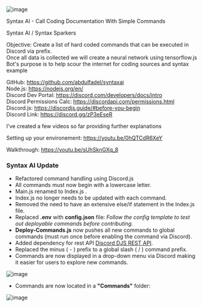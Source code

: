 ![image](https://user-images.githubusercontent.com/92131037/160317699-9ccb4836-cee9-4dc6-893c-477d3a6a2477.png)

Syntax AI - Call Coding Documentation With Simple Commands 



Syntax AI / Syntax Sparkers                                                                       
                                                                                                  
Objective: Create a list of hard coded commands that can be executed in Discord via prefix.       
	   Once all data is collected we will create a neural network using tensorflow.js         
	   Bot's purpose is to help scour the internet for coding sources and syntax example      
                                                                                                  
                                                                                                  
                                                                                                  
GitHub: https://github.com/abdulfadel/syntaxai                                                    
Node.js: https://nodejs.org/en/                                                                   
Discord Dev Portal: https://discord.com/developers/docs/intro                                     
Discord Permissions Calc: https://discordapi.com/permissions.html                                 
Discord.js: https://discordjs.guide/#before-you-begin                                             
Discord Link: https://discord.gg/zP3eEseR                                                         
                                                                                                  
I've created a few videos so far providing further explanations                                   
                                                                                                  
Setting up your environement: https://youtu.be/0hQTCdR6XeY                                        
                                                                                                  
Walkthrough: https://youtu.be/sUhSknGXq_8                                                         

### Syntax AI Update

- Refactored command handling using Discord.js
- All commands must now begin with a lowercase letter.
- Main.js renamed to Index.js .
- Index.js no longer needs to be updated with each command.
- Removed the need to have an extensive else/if statement in the Index.js file.
- Replaced **.env** with **config.json** file:
_Follow the config template to test out deployable commands before contributing._
- **Deploy-Commands.js** now pushes all new commands to global commands (must run once before enabling the command via Discord).
- Added dependency for rest API [Discord DJS REST API](https://www.npmjs.com/package/@discordjs/rest).
- Replaced the minus ( - ) prefix to a global slash (  /  ) command prefix.
- Commands are now displayed in a drop-down menu via Discord making it easier for users to explore new commands.


![image](https://user-images.githubusercontent.com/92131037/166558066-390a9517-628c-45cd-9435-5854fafac56d.png)

- Commands are now located in a **"Commands"** folder:

![image](https://user-images.githubusercontent.com/92131037/166558736-d399298b-879a-4d77-9c70-9fb0b8011933.png)

